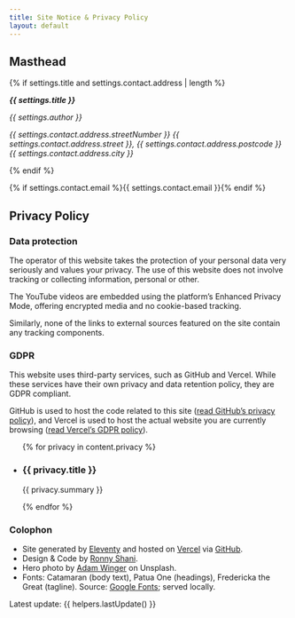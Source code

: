 ```yaml
---
title: Site Notice & Privacy Policy
layout: default
---
```

<article class="{{ page.fileSlug }}">

## Masthead
{% if settings.title and settings.contact.address | length %}
<address>

**{{ settings.title }}**

{{ settings.author }}

{{ settings.contact.address.streetNumber }} {{ settings.contact.address.street }},
{{ settings.contact.address.postcode }} {{ settings.contact.address.city }}
</address>
{% endif %}

{% if settings.contact.email %}{{ settings.contact.email }}{% endif %}

## Privacy Policy

### Data protection
The operator of this website takes the protection of your personal data very seriously and values your privacy. The use of this website does not involve tracking or collecting information, personal or other.


The YouTube videos are embedded using the platform’s Enhanced Privacy Mode, offering encrypted media and no cookie-based tracking.


Similarly, none of the links to external sources featured on the site contain any tracking components.

### GDPR
This website uses third-party services, such as GitHub and Vercel. While these services have their own privacy and data retention policy, they are GDPR compliant.

GitHub is used to host the code related to this site ([read GitHub’s privacy policy](https://help.github.com/articles/github-privacy-statement/)), and Vercel is used to host the actual website you are currently browsing ([read Vercel’s GDPR policy](https://vercel.com/legal/privacy-policy)).

<ul class="columns">
{% for privacy in content.privacy %}
<li>

### {{ privacy.title }}
{{ privacy.summary }}
</li>
{% endfor %}
</ul>

### Colophon
- Site generated by [Eleventy](https://www.11ty.dev) and hosted on [Vercel](https://vercel.com) via [GitHub](https://github.com/ironnysh/TalRimon).
- Design & Code by [Ronny Shani](https://ironnysh.com).
- Hero photo by [Adam Winger](https://unsplash.com/@awcreativeut) on Unsplash.
- Fonts: Catamaran (body text), Patua One (headings), Fredericka the Great (tagline). Source: [Google Fonts](https://fonts.google.com); served locally.

<time datetime="{{ helpers.lastUpdate() }}">Latest update: {{ helpers.lastUpdate() }}</time>
</article>